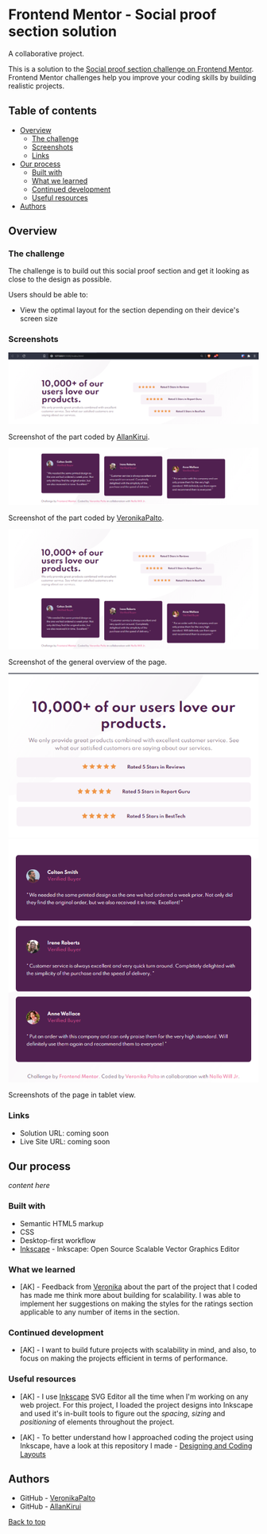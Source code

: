 # Frontend Mentor - Social proof section solution

A collaborative project.

This is a solution to the [Social proof section challenge on Frontend Mentor](https://www.frontendmentor.io/challenges/social-proof-section-6e0qTv_bA). Frontend Mentor challenges help you improve your coding skills by building realistic projects.

## Table of contents

-  [Overview](#overview)
   -  [The challenge](#the-challenge)
   -  [Screenshots](#screenshots)
   -  [Links](#links)
-  [Our process](#our-process)
   -  [Built with](#built-with)
   -  [What we learned](#what-we-learned)
   -  [Continued development](#continued-development)
   -  [Useful resources](#useful-resources)
-  [Authors](#authors)

## Overview

### The challenge

The challenge is to build out this social proof section and get it looking as close to the design as possible.

Users should be able to:

-  View the optimal layout for the section depending on their device's screen size

### Screenshots

![](./static/img/markdown_images/1.png)

Screenshot of the part coded by [AllanKirui](#authors).

![](./static/img/markdown_images/2.png)

Screenshot of the part coded by [VeronikaPalto](#authors).

![](./static/img/markdown_images/3.png)

Screenshot of the general overview of the page.

![](./static/img/markdown_images/4.png)
![](./static/img/markdown_images/5.png)

Screenshots of the page in tablet view.

### Links

-  Solution URL: coming soon
-  Live Site URL: coming soon

## Our process

_content here_

### Built with

-  Semantic HTML5 markup
-  CSS
-  Desktop-first workflow
-  [Inkscape](https://inkscape.org) - Inkscape: Open Source Scalable Vector Graphics Editor

### What we learned

-  [AK] - Feedback from [Veronika](#authors) about the part of the project that I coded has made me think more about building for scalability. I was able to implement her suggestions on making the styles for the ratings section applicable to any number of items in the section.

### Continued development

-  [AK] - I want to build future projects with scalability in mind, and also, to focus on making the projects efficient in terms of performance.

### Useful resources

-  [AK] - I use [Inkscape](https://inkscape.org) SVG Editor all the time when I'm working on any web project. For this project, I loaded the project designs into Inkscape and used it's in-built tools to figure out the _spacing_, _sizing_ and _positioning_ of elements throughout the project.

-  [AK] - To better understand how I approached coding the project using Inkscape, have a look at this repository I made - [Designing and Coding Layouts](https://github.com/AllanKirui/designing-and-coding-layouts)

## Authors

-  GitHub - [VeronikaPalto](https://www.github.com/JepardMay)
-  GitHub - [AllanKirui](https://www.github.com/AllanKirui)

[Back to top](#frontend-mentor---social-proof-section-solution)
